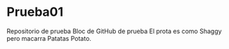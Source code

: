 # Prueba01
 Repositorio de prueba
Bloc de GitHub de prueba
El prota es como Shaggy pero macarra
Patatas
Potato.
